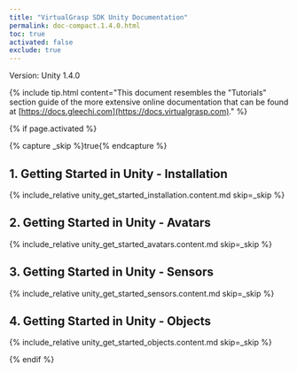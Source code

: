 ```yaml
---
title: "VirtualGrasp SDK Unity Documentation"
permalink: doc-compact.1.4.0.html
toc: true
activated: false
exclude: true
---
```


Version: Unity 1.4.0

{% include tip.html content="This document resembles the \"Tutorials\" section guide of the more extensive online documentation that can be found at [https://docs.gleechi.com](https://docs.virtualgrasp.com)." %}

<!-- We are using "activated" only for on-demand doc pdf generation. If enabled, the search will parse it 
and there are side-effects on the original included pages; and we do not want those. -->

{% if page.activated %} 

{% capture _skip %}true{% endcapture %}

## 1. Getting Started in Unity - Installation
{% include_relative unity_get_started_installation.content.md skip=_skip %}

## 2. Getting Started in Unity - Avatars
{% include_relative unity_get_started_avatars.content.md skip=_skip %}

## 3. Getting Started in Unity - Sensors
{% include_relative unity_get_started_sensors.content.md skip=_skip %}

## 4. Getting Started in Unity - Objects
{% include_relative unity_get_started_objects.content.md skip=_skip %}

{% endif %} 